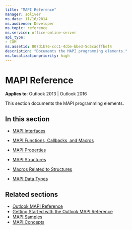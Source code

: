 ```yaml
---
title: "MAPI Reference"
manager: soliver
ms.date: 11/16/2014
ms.audience: Developer
ms.topic: reference
ms.service: office-online-server
api_type:
- COM
ms.assetid: 807d1b76-ccc1-4cbe-bbe3-5d5cadffbef4
description: "Documents the MAPI programming elements."
ms.localizationpriority: high
---
```


# MAPI Reference
 
**Applies to**: Outlook 2013 | Outlook 2016 
  
This section documents the MAPI programming elements.
  
## In this section

- [MAPI Interfaces](mapi-interfaces.md)
    
- [MAPI Functions, Callbacks, and Macros](mapi-functions-callbacks-and-macros.md)
    
- [MAPI Properties](mapi-properties.md)
    
- [MAPI Structures](mapi-structures.md)
    
- [Macros Related to Structures](macros-related-to-structures.md)
    
- [MAPI Data Types](mapi-data-types.md)
    
## Related sections

- [Outlook MAPI Reference](outlook-mapi-reference.md) 
- [Getting Started with the Outlook MAPI Reference](getting-started-with-the-outlook-mapi-reference.md)
- [MAPI Samples](mapi-samples.md)
- [MAPI Concepts](mapi-concepts.md)
  

